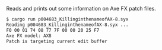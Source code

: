 Reads and prints out some information on Axe FX patch files.

```bash
$ cargo run p004683_KillinginthenameofAX-8.syx
Reading p004683_KillinginthenameofAX-8.syx ...
F0 00 01 74 08 77 7F 00 00 20 25 F7
Axe FX model: AX8
Patch is targeting current edit buffer
```
